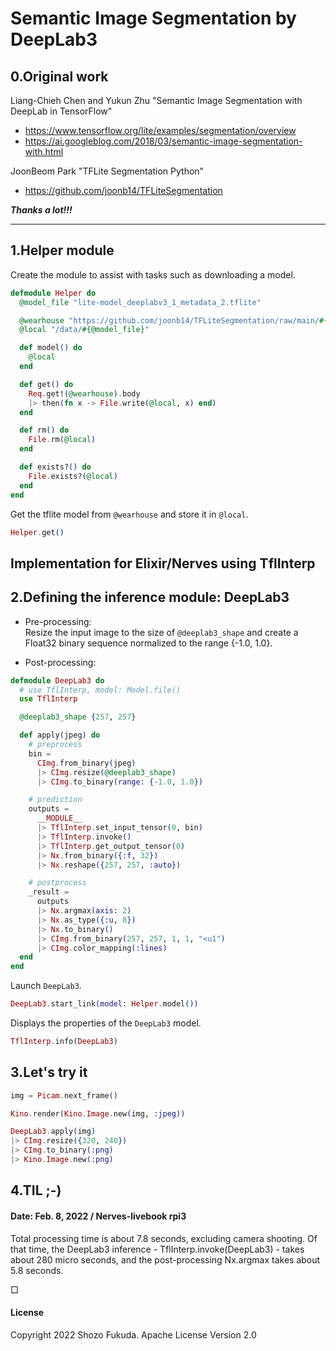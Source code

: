 # Semantic Image Segmentation by DeepLab3

## 0.Original work
Liang-Chieh Chen and Yukun Zhu "Semantic Image Segmentation with DeepLab in TensorFlow"
* https://www.tensorflow.org/lite/examples/segmentation/overview
* https://ai.googleblog.com/2018/03/semantic-image-segmentation-with.html

JoonBeom Park "TFLite Segmentation Python"
* https://github.com/joonb14/TFLiteSegmentation

***Thanks a lot!!!***

---

## 1.Helper module

Create the module to assist with tasks such as downloading a model.

```elixir
defmodule Helper do
  @model_file "lite-model_deeplabv3_1_metadata_2.tflite"

  @wearhouse "https://github.com/joonb14/TFLiteSegmentation/raw/main/#{@model_file}"
  @local "/data/#{@model_file}"

  def model() do
    @local
  end

  def get() do
    Req.get!(@wearhouse).body
    |> then(fn x -> File.write(@local, x) end)
  end

  def rm() do
    File.rm(@local)
  end

  def exists?() do
    File.exists?(@local)
  end
end
```

Get the tflite model from `@wearhouse` and store it in `@local`.

```elixir
Helper.get()
```

## Implementation for Elixir/Nerves using TflInterp

## 2.Defining the inference module: DeepLab3

* Pre-processing:<br>
  Resize the input image to the size of `@deeplab3_shape` and create a Float32 binary sequence normalized to the range {-1.0, 1.0}.

* Post-processing:<br>

```elixir
defmodule DeepLab3 do
  # use TflInterp, model: Model.file()
  use TflInterp

  @deeplab3_shape {257, 257}

  def apply(jpeg) do
    # preprocess
    bin =
      CImg.from_binary(jpeg)
      |> CImg.resize(@deeplab3_shape)
      |> CImg.to_binary(range: {-1.0, 1.0})

    # prediction
    outputs =
      __MODULE__
      |> TflInterp.set_input_tensor(0, bin)
      |> TflInterp.invoke()
      |> TflInterp.get_output_tensor(0)
      |> Nx.from_binary({:f, 32})
      |> Nx.reshape({257, 257, :auto})

    # postprocess
    _result =
      outputs
      |> Nx.argmax(axis: 2)
      |> Nx.as_type({:u, 8})
      |> Nx.to_binary()
      |> CImg.from_binary(257, 257, 1, 1, "<u1")
      |> CImg.color_mapping(:lines)
  end
end
```

Launch `DeepLab3`.

```elixir
DeepLab3.start_link(model: Helper.model())
```

Displays the properties of the `DeepLab3` model.

```elixir
TflInterp.info(DeepLab3)
```

## 3.Let's try it

```elixir
img = Picam.next_frame()

Kino.render(Kino.Image.new(img, :jpeg))

DeepLab3.apply(img)
|> CImg.resize({320, 240})
|> CImg.to_binary(:png)
|> Kino.Image.new(:png)
```

## 4.TIL ;-)

#### Date: Feb. 8, 2022 / Nerves-livebook rpi3
Total processing time is about 7.8 seconds, excluding camera shooting.
Of that time, the DeepLab3 inference - TflInterp.invoke(DeepLab3) - takes about 280 micro seconds,
and the post-processing Nx.argmax takes about 5.8 seconds.

&#9633;

#### License

Copyright 2022 Shozo Fukuda.
Apache License Version 2.0
